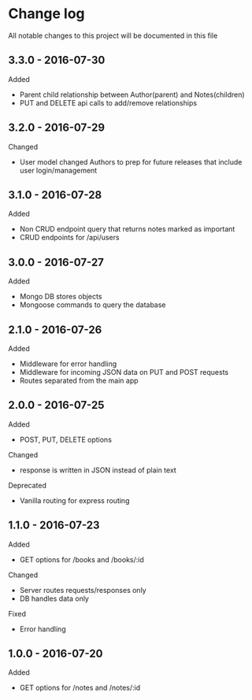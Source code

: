 # Change log
All notable changes to this project will be documented in this file

## 3.3.0 - 2016-07-30
Added
- Parent child relationship between Author(parent) and Notes(children)
- PUT and DELETE api calls to add/remove relationships

## 3.2.0 - 2016-07-29
Changed
- User model changed Authors to prep for future releases that include user login/management

## 3.1.0 - 2016-07-28
Added
- Non CRUD endpoint query that returns notes marked as important
- CRUD endpoints for /api/users

## 3.0.0 - 2016-07-27
Added
- Mongo DB stores objects
- Mongoose commands to query the database

## 2.1.0 - 2016-07-26
Added
- Middleware for error handling
- Middleware for incoming JSON data on PUT and POST requests
- Routes separated from the main app

## 2.0.0 - 2016-07-25
Added
- POST, PUT, DELETE options

Changed
- response is written in JSON instead of plain text

Deprecated
- Vanilla routing for express routing

## 1.1.0 - 2016-07-23
Added
- GET options for /books and /books/:id

Changed
- Server routes requests/responses only
- DB handles data only

Fixed
- Error handling


## 1.0.0 - 2016-07-20
Added
- GET options for /notes and /notes/:id
